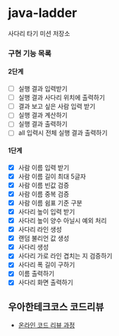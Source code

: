# java-ladder

사다리 타기 미션 저장소

### 구현 기능 목록
#### 2단계
- [ ] 실행 결과 입력받기
- [ ] 실행 결과 사다리 위치에 출력하기
- [ ] 결과 보고 싶은 사람 입력 받기
- [ ] 실행 결과 계산하기
- [ ] 실행 결과 출력하기
- [ ] all 입력시 전체 실행 결과 출력하기

#### 1단계
- [x] 사람 이름 입력 받기
- [x] 사람 이름 길이 최대 5글자
- [x] 사람 이름 빈값 검증
- [x] 사람 이름 중복 검증
- [x] 사람 이름 쉼표 기준 구분
- [x] 사다리 높이 입력 받기
- [x] 사다리 높이 양수 아닐시 예외 처리
- [x] 사다리 라인 생성
- [x] 랜덤 불리언 값 생성
- [x] 사다리 생성
- [x] 사다리 가로 라인 겹치는 지 검증하기
- [x] 사다리 폭 길이 구하기
- [x] 이름 출력하기
- [x] 사다리 화면 출력하기

## 우아한테크코스 코드리뷰

- [온라인 코드 리뷰 과정](https://github.com/woowacourse/woowacourse-docs/blob/master/maincourse/README.md)
